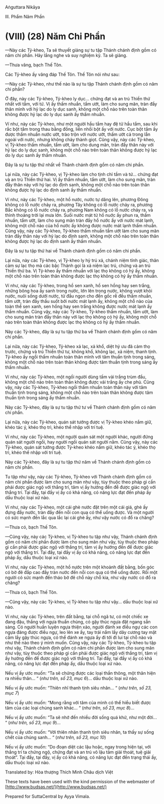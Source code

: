 Aṅguttara Nikāya

III. Phẩm Năm Phần

# (VIII) (28) Năm Chi Phần

—Này các Tỷ-kheo, Ta sẽ thuyết giảng sự tu tập Thánh chánh định gồm có năm chi phần. Hãy lắng nghe và suy nghiệm kỹ. Ta sẽ giảng.

—Thưa vâng, bạch Thế Tôn.

Các Tỷ-kheo ấy vâng đáp Thế Tôn. Thế Tôn nói như sau:

—Này các Tỷ-kheo, như thế nào là sự tu tập Thánh chánh định gồm có năm chi phần?

Ở đây, này các Tỷ-kheo, Tỷ-kheo ly dục... chứng đạt và an trú Thiền thứ nhất với tầm, với tứ. Vị ấy thấm nhuần, tẩm ướt, làm cho sung mãn, tràn đầy thân mình với hỷ lạc do ly dục sanh, không một chỗ nào trên toàn thân không được hỷ lạc do ly dục sanh ấy thấm nhuần.

Ví như, này các Tỷ-kheo, như một người hầu tắm hay đệ tử hầu tắm, sau khi rắc bột tắm trong thau bằng đồng, liền nhồi bột ấy với nước. Cục bột tắm ấy được thấm nhuần nước ướt, trào trộn với nước ướt, thấm ướt cả trong lẫn ngoài với nước, nhưng không chảy thành giọt. Cũng vậy, này các Tỷ-kheo, vị Tỷ-kheo thấm nhuần, tẩm ướt, làm cho dung mãn, tràn đầy thân này với hỷ lạc do ly dục sanh, không một chỗ nào trên toàn thân không được hỷ lạc do ly dục sanh ấy thấm nhuần.

Ðây là sự tu tập thứ nhất về Thánh chánh định gồm có năm chi phần.

Lại nữa, này các Tỷ-kheo, vị Tỷ-kheo làm cho tịnh chỉ tầm và tứ... chứng đạt và an trú Thiền thứ hai. Vị ấy thấm nhuần, tẩm ướt, làm cho sung mãn, tràn đầy thân này với hỷ lạc do định sanh, không một chỗ nào trên toàn thân không được hỷ lạc do định sanh ấy thấm nhuần.

Ví như, này các Tỷ-kheo, một hồ nước, nước tự dâng lên, phương Ðông không có lỗ nước chảy ra, phương Tây không có lỗ nước chảy ra, phương Bắc không có lỗ nước chảy ra, phương Nam không có lỗ nước chảy ra, và thỉnh thoảng trời lại mưa lớn. Suối nước mát từ hồ nuớc ấy phun ra, thấm nhuần, tẩm ướt, làm cho sung mãn tràn đầy hồ nước ấy với nước mát lạnh, không một chỗ nào của hồ nước ấy không được nước mát lạnh thấm nhuần. Cũng vậy, này các Tỷ-kheo, Tỷ-kheo thấm nhuần tẩm ướt làm cho sung mãn tràn đầy thân này với hỷ lạc do định sanh, không một chỗ nào trên toàn thân không được hỷ lạc do định sanh ấy thấm nhuần.

Ðây là sự tu tập thứ hai về Thánh chánh định gồm có năm chi phần.

Lại nữa, này các Tỷ-kheo, vị Tỷ-kheo ly hỷ trú xả, chánh niệm tỉnh giác, thân cảm sự lạc thọ mà các bậc Thánh gọi là xả niệm lạc trú, chứng và an trú Thiền thứ ba. Vị Tỷ-kheo ấy thấm nhuần với lạc thọ không có hỷ ấy, không một chỗ nào trên toàn thân không được lạc thọ không có hỷ ấy thấm nhuần.

Ví như, này các Tỷ-kheo, trong hồ sen xanh, hồ sen hồng hay sen trắng, những bông hoa ấy sanh trong nước, lớn lên trong nước, không vượt khỏi nước, nuôi sống dưới nước, từ đầu ngọn cho đến gốc rễ đều thấm nhuần, tẩm ướt, tràn đầy thấu suốt bởi nước mát lạnh ấy, không một chỗ nào của toàn thể sen xanh, sen hồng hay sen trắng không được nước mát lạnh ấy thấm nhuần. Cũng vậy, này các Tỷ-kheo, Tỷ-kheo thấm nhuần, tẩm ướt, làm cho sung mãn tràn đầy thân này với lạc thọ không có hỷ ấy, không một chỗ nào trên toàn thân không được lạc thọ không có hỷ ấy thấm nhuần.

Này các Tỷ-kheo, đây là sự tu tập thứ ba về Thánh chánh định gồm có năm chi phần.

Lại nữa, này các Tỷ-kheo, Tỷ-kheo xả lạc, xả khổ, diệt hỷ ưu đã cảm thọ trước, chứng và trú Thiền thứ tư, không khổ, không lạc, xả niệm, thanh tịnh. Tỷ-kheo ấy ngồi thấm nhuần toàn thân mình với tâm thuần tịnh trong sáng, không một chỗ nào trên toàn thân không được tâm thuần tịnh trong sáng ấy thấm nhuần.

Ví như, này các Tỷ-kheo, một ngồi người dùng tấm vải trắng trùm đầu, không một chỗ nào trên toàn thân không được vải trắng ấy che phủ. Cũng vậy, này các Tỷ-kheo, Tỷ-kheo ngồi thấm nhuần toàn thân này với tâm thuần tịnh trong sáng, không một chỗ nào trên toàn thân không được tâm thuần tịnh trong sáng ấy thấm nhuần.

Này các Tỷ-kheo, đây là sự tu tập thứ tư về Thánh chánh định gồm có năm chi phần.

Lại nữa, này các Tỷ-kheo, quán sát tướng được vị Tỷ-kheo khéo nắm giữ, khéo tác ý, khéo thọ trì, khéo thể nhập với trí tuệ.

Ví như, này các Tỷ-kheo, một người quán sát một người khác, người đứng quán sát người ngồi, hay người ngồi quán sát người nằm. Cũng vậy, này các Tỷ-kheo, quán sát tướng được Tỷ-kheo khéo nắm giữ, khéo tác ý, khéo thọ trì, khéo thế nhập với trí tuệ.

Này các Tỷ-kheo, đây là sự tu tập thứ năm về Thánh chánh định gồm có năm chi phần.

Tu tập như vậy, này các Tỷ-kheo, Tỷ-kheo với Thánh chánh định gồm có năm chi phần được làm cho sung mãn như vậy, tùy thuộc theo pháp gì cần phải được giác ngộ với thắng trí, tâm vị ấy hướng đến để được giác ngộ với thắng trí. Tại đấy, tại đấy vị ấy có khả năng, có năng lực đạt đến pháp ấy dầu thuộc loại xứ nào.

Ví như, này các Tỷ-kheo, một cái ghè nước đặt trên một cái giá, ghè ấy đựng đầy nước, tràn đầy đến nỗi con quạ có thể uống được. Và một người có sức mạnh đến lắc qua lắc lại cái ghè ấy, như vậy nước có đổ ra chăng?

—Thưa có, bạch Thế Tôn.

—Cũng vậy, này các Tỷ-kheo, vị Tỷ-kheo tu tập như vậy, Thánh chánh định gồm có năm chi phần được làm cho sung mãn như vậy, tùy thuộc theo pháp gì cần phải được giác ngộ với thắng trí, tâm vị ấy hướng đến để được giác ngộ với thắng trí. Tại đấy, tại đấy vị ấy có khả năng, có năng lực đạt đến pháp ấy, dầu thuộc loại xứ nào.

Ví như, này các Tỷ-kheo, một hồ nước trên một khoảnh đất bằng, bốn góc có bờ đê đắp cao đầy tràn nước đến nỗi con quạ có thể uống được. Rồi một người có sức mạnh đến tháo bờ đê chỗ này chỗ kia, như vậy nước có đổ ra chăng?

—Thưa có, bạch Thế Tôn.

—Cũng vậy, này các Tỷ-kheo, vị Tỷ-kheo tu tập như vậy... dầu thuộc loại xứ nào.

Ví như, này các Tỷ-kheo, trên đất bằng, tại chỗ ngã tư, có một chiếc xe đang đậu, thắng với ngựa thuần chủng, có gậy thúc ngựa đặt ngang sẵn sàng. Có người huấn luyện ngựa thiện xảo, người đánh xe điều ngự các con ngựa đáng được điều ngự, leo lên xe ấy, tay trái nắm lấy dây cương tay mặt cầm lấy gậy thúc ngựa, có thể đánh xe ngựa ấy đi tới đi lui tại chỗ nào và như thế nào theo ý mình muốn. Cũng vậy, này các Tỷ-kheo, Tỷ-kheo tu tập như vậy, Thánh chánh định gồm có năm chi phần được làm cho sung mãn như vậy, tùy thuộc theo pháp gì cần phải được giác ngộ với thắng trí, tâm vị ấy hướng đến để được giác ngộ với thắng trí. Tại đấy, tại đấy vị ấy có khả năng, có năng lực đạt đến pháp ấy, dầu thuộc loại xứ nào.

Nếu vị ấy ước muốn: “Ta sẽ chứng được các loại thần thông, một thân hiện ra nhiều thân... “ (_như trên, số 23, mục 6_)... dầu thuộc loại xứ nào.

Nếu vị ấy ước muốn: “Thiên nhĩ thanh tịnh siêu nhân... “ (_như trên, số 23, mục 7_)

Nếu vị ấy ước muốn: “Mong rằng với tâm của mình có thể hiểu biết được tâm của các loại chúng sanh khác... “ (_như trên, số 23, mục 8_)...

Nếu vị ấy ước muốn: “Ta sẽ nhớ đến nhiều đời sống quá khứ, như một đời... “ (_như trên, số 23, mục 9_)...

Nếu vị ấy ước muốn: “Với thiên nhãn thanh tịnh siêu nhân, ta thấy sự sống chết của chúng sanh... “ (_như trên, số 23, mục 10_)

Nếu vị ấy ước muốn: “Do đoạn diệt các lậu hoặc, ngay trong hiện tại, với thắng trí ta chứng ngộ, chứng đạt và an trú vô lậu tâm giải thoát, tuệ giải thoát”. Tại đấy, tại đấy, vị ấy có khả năng, có năng lực đạt đến trạng thái ấy, dầu thuộc loại xứ nào.

Translated by: Hòa thượng Thích Minh Châu dịch Việt

These texts have been used with the kind permission of the webmaster of [http://www.budsas.net/](http://www.budsas.net/)

Prepared for SuttaCentral by Ayya Vimala.